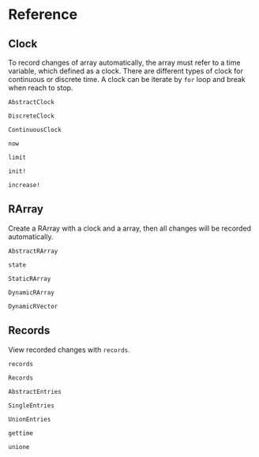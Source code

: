 # Reference

## Clock

To record changes of array automatically, the array must refer to a time
variable, which defined as a clock. There are different types of clock for
continuous or discrete time. A clock can be iterate by `for` loop and break
when reach to stop.

```@docs
AbstractClock
```

```@docs
DiscreteClock
```

```@docs
ContinuousClock
```

```@docs
now
```

```@docs
limit
```

```@docs
init!
```

```@docs
increase!
```

## RArray

Create a RArray with a clock and a array, then all changes will be recorded
automatically.

```@docs
AbstractRArray
```

```@docs
state
```

```@docs
StaticRArray
```

```@docs
DynamicRArray
```

```@docs
DynamicRVector
```

## Records

View recorded changes with `records`.
```@docs
records
```

```@docs
Records
```

```@docs
AbstractEntries
```

```@docs
SingleEntries
```

```@docs
UnionEntries
```

```@docs
gettime
```

```@docs
unione
```
